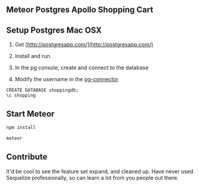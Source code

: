 ## Meteor Postgres Apollo Shopping Cart

## Setup Postgres Mac OSX

1. Get [http://postgresapp.com/](http://postgresapp.com/)

2. Install and run.

3. In the pg console, create and connect to the database

4. Modify the username in the [pg-connector](https://github.com/abhiaiyer91/meteor-pg-apollo-shopping-cart/blob/master/imports/data/pg-connector.js#L5)

```
CREATE DATABASE shoppingdb;
\c shopping

```




## Start Meteor

```js
npm install

meteor
```


## Contribute
It'd be cool to see the feature set expand, and cleaned up. Have never used Sequelize professionally,
so can learn a lot from you people out there.
